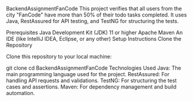 BackendAssignmentFanCode
This project verifies that all users from the city "FanCode" have more than 50% of their todo tasks completed. It uses Java, RestAssured for API testing, and TestNG for structuring the tests.

Prerequisites
Java Development Kit (JDK) 11 or higher
Apache Maven
An IDE (like IntelliJ IDEA, Eclipse, or any other)
Setup Instructions
Clone the Repository

Clone this repository to your local machine:

git clone <repository-url>
cd BackendAssignmentFanCode
Technologies Used
Java: The main programming language used for the project.
RestAssured: For handling API requests and validations.
TestNG: For structuring the test cases and assertions.
Maven: For dependency management and build automation.

